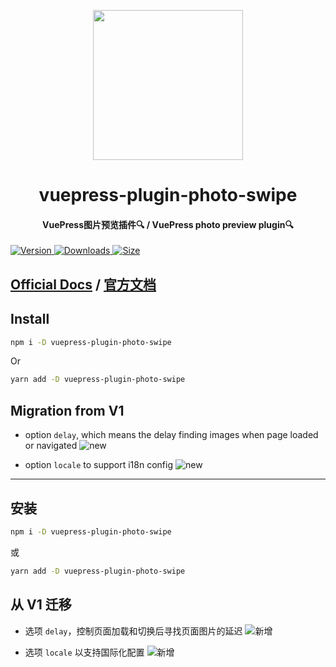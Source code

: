 <!-- markdownlint-disable -->
<p align="center">
  <img width="240" src="https://vuepress-theme-hope.github.io/logo.svg" style="text-align: center;"/>
</p>
<h1 align="center">vuepress-plugin-photo-swipe</h1>
<h4 align="center">VuePress图片预览插件🔍 / VuePress photo preview plugin🔍</h4>

[![Version](https://img.shields.io/npm/v/vuepress-plugin-photo-swipe.svg?style=flat-square&logo=npm) ![Downloads](https://img.shields.io/npm/dm/vuepress-plugin-photo-swipe.svg?style=flat-square&logo=npm) ![Size](https://img.shields.io/bundlephobia/min/vuepress-plugin-photo-swipe?style=flat-square&logo=npm)](https://www.npmjs.com/package/vuepress-plugin-photo-swipe)

<!-- markdownlint-restore -->

## [Official Docs](https://vuepress-theme-hope.github.io/photo-swipe) / [官方文档](https://vuepress-theme-hope.github.io/photo-swipe/zh/)

## Install

```bash
npm i -D vuepress-plugin-photo-swipe
```

Or

```bash
yarn add -D vuepress-plugin-photo-swipe
```

## Migration from V1

- option `delay`, which means the delay finding images when page loaded or navigated ![new](https://img.shields.io/badge/-new-brightgreen)

- option `locale` to support i18n config ![new](https://img.shields.io/badge/-new-brightgreen)

---

## 安装

```bash
npm i -D vuepress-plugin-photo-swipe
```

或

```bash
yarn add -D vuepress-plugin-photo-swipe
```

## 从 V1 迁移

- 选项 `delay`，控制页面加载和切换后寻找页面图片的延迟 ![新增](https://img.shields.io/badge/-新增-brightgreen)

- 选项 `locale` 以支持国际化配置 ![新增](https://img.shields.io/badge/-新增-brightgreen)
